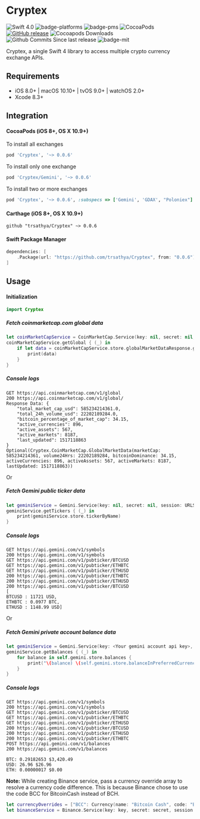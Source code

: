 # Cryptex

![Swift 4.0](https://img.shields.io/badge/Swift-4.0-brightgreen.svg) ![badge-platforms] ![badge-pms] ![CocoaPods](https://img.shields.io/cocoapods/v/Cryptex.svg) [![GitHub release](https://img.shields.io/github/release/trsathya/Cryptex.svg)](https://github.com/trsathya/Cryptex/releases) ![Cocoapods Downloads](	https://img.shields.io/cocoapods/dt/Cryptex.svg) ![Github Commits Since last release](https://img.shields.io/github/commits-since/trsathya/Cryptex/latest.svg) ![badge-mit]

Cryptex, a single Swift 4 library to access multiple crypto currency exchange APIs.

## Requirements

- iOS 8.0+ | macOS 10.10+ | tvOS 9.0+ | watchOS 2.0+
- Xcode 8.3+

## Integration

#### CocoaPods (iOS 8+, OS X 10.9+)

To install all exchanges
```ruby
pod 'Cryptex', '~> 0.0.6'
```

To install only one exchange
```ruby
pod 'Cryptex/Gemini', '~> 0.0.6'
```

To install two or more exchanges
```ruby
pod 'Cryptex', '~> 0.0.6', :subspecs => ['Gemini', 'GDAX', "Poloniex"]
```

#### Carthage (iOS 8+, OS X 10.9+)

```
github "trsathya/Cryptex" ~> 0.0.6
```

#### Swift Package Manager

```swift
dependencies: [
    .Package(url: "https://github.com/trsathya/Cryptex", from: "0.0.6"),
]
```

## Usage

#### Initialization

```swift
import Cryptex
```

##### Fetch coinmarketcap.com global data
```swift
let coinMarketCapService = CoinMarketCap.Service(key: nil, secret: nil, session: URLSession.shared, userPreference: .USD_BTC, currencyOverrides: nil)
coinMarketCapService.getGlobal { (_) in
    if let data = coinMarketCapService.store.globalMarketDataResponse.globalData {
        print(data)
    }
}
```

##### Console logs
```
GET https://api.coinmarketcap.com/v1/global
200 https://api.coinmarketcap.com/v1/global/
Response Data: {
    "total_market_cap_usd": 585234214361.0,
    "total_24h_volume_usd": 22202189284.0,
    "bitcoin_percentage_of_market_cap": 34.15,
    "active_currencies": 896,
    "active_assets": 567,
    "active_markets": 8187,
    "last_updated": 1517118863
}
Optional(Cryptex.CoinMarketCap.GlobalMarketData(marketCap: 585234214361, volume24Hrs: 22202189284, bitcoinDominance: 34.15, activeCurrencies: 896, activeAssets: 567, activeMarkets: 8187, lastUpdated: 1517118863))

```
Or

##### Fetch Gemini public ticker data
```swift
let geminiService = Gemini.Service(key: nil, secret: nil, session: URLSession.shared, userPreference: .USD_BTC, currencyOverrides: nil)
geminiService.getTickers { (_) in
    print(geminiService.store.tickerByName)
}
```
##### Console logs
```
GET https://api.gemini.com/v1/symbols
200 https://api.gemini.com/v1/symbols
GET https://api.gemini.com/v1/pubticker/BTCUSD
GET https://api.gemini.com/v1/pubticker/ETHBTC
GET https://api.gemini.com/v1/pubticker/ETHUSD
200 https://api.gemini.com/v1/pubticker/ETHBTC
200 https://api.gemini.com/v1/pubticker/ETHUSD
200 https://api.gemini.com/v1/pubticker/BTCUSD
[
BTCUSD : 11721 USD,
ETHBTC : 0.0977 BTC,
ETHUSD : 1148.99 USD]
```
Or
##### Fetch Gemini private account balance data
```swift
let geminiService = Gemini.Service(key: <Your gemini account api key>, secret: <Your gemini account api secret>, session: URLSession.shared, userPreference: .USD_BTC, currencyOverrides: nil)
geminiService.getBalances { (_) in
    for balance in self.gemini.store.balances {
        print("\(balance) \(self.gemini.store.balanceInPreferredCurrency(balance: balance).usdFormatted ?? "")")
    }
}
```
##### Console logs
```
GET https://api.gemini.com/v1/symbols
200 https://api.gemini.com/v1/symbols
GET https://api.gemini.com/v1/pubticker/BTCUSD
GET https://api.gemini.com/v1/pubticker/ETHBTC
GET https://api.gemini.com/v1/pubticker/ETHUSD
200 https://api.gemini.com/v1/pubticker/BTCUSD
200 https://api.gemini.com/v1/pubticker/ETHUSD
200 https://api.gemini.com/v1/pubticker/ETHBTC
POST https://api.gemini.com/v1/balances
200 https://api.gemini.com/v1/balances

BTC: 0.29182653 $3,420.49
USD: 26.96 $26.96
ETH: 0.00000017 $0.00
```

**Note:** While creating Binance service, pass a currency override array to resolve a currency code difference. This is because Binance chose to use the code BCC for BitcoinCash instead of BCH.
```swift
let currencyOverrides = ["BCC": Currency(name: "Bitcoin Cash", code: "BCC")]
let binanceService = Binance.Service(key: key, secret: secret, session: session, userPreference: .USDT_BTC, currencyOverrides: currencyOverrides)
```

[badge-pms]: https://img.shields.io/badge/supports-CocoaPods%20%7C%20Carthage%20%7C%20SwiftPM-green.svg
[badge-platforms]: https://img.shields.io/badge/platforms-macOS%20%7C%20iOS%20%7C%20watchOS%20%7C%20tvOS%20%7C%20Linux-lightgrey.svg
[badge-mit]: https://img.shields.io/badge/license-MIT-blue.svg

